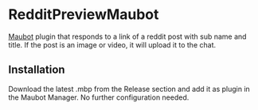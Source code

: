 # RedditPreviewMaubot

[Maubot](https://github.com/maubot/maubot) plugin that responds to a link of a reddit post with sub name and title. If the post is an image or video, it will upload it to the chat.

## Installation

Download the latest .mbp from the Release section and add it as plugin in the Maubot Manager. No further configuration needed.
